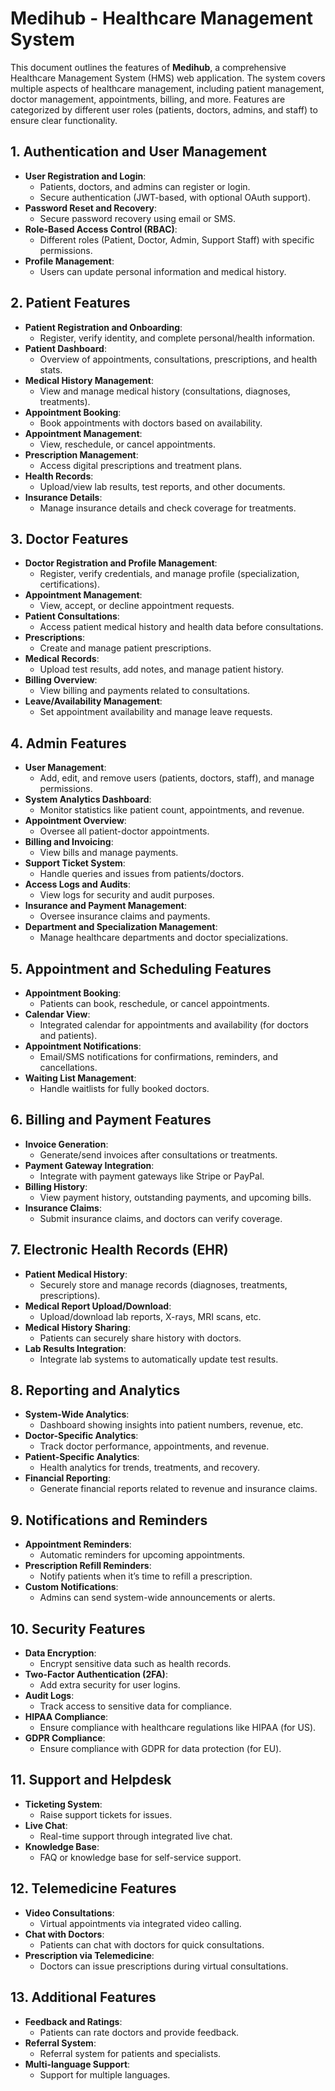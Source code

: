 # Medihub - Healthcare Management System

This document outlines the features of **Medihub**, a comprehensive Healthcare Management System (HMS) web application. The system covers multiple aspects of healthcare management, including patient management, doctor management, appointments, billing, and more. Features are categorized by different user roles (patients, doctors, admins, and staff) to ensure clear functionality.

## 1. Authentication and User Management

- **User Registration and Login**:
  - Patients, doctors, and admins can register or login.
  - Secure authentication (JWT-based, with optional OAuth support).
- **Password Reset and Recovery**:
  - Secure password recovery using email or SMS.
- **Role-Based Access Control (RBAC)**:
  - Different roles (Patient, Doctor, Admin, Support Staff) with specific permissions.
- **Profile Management**:
  - Users can update personal information and medical history.

## 2. Patient Features

- **Patient Registration and Onboarding**:
  - Register, verify identity, and complete personal/health information.
- **Patient Dashboard**:
  - Overview of appointments, consultations, prescriptions, and health stats.
- **Medical History Management**:
  - View and manage medical history (consultations, diagnoses, treatments).
- **Appointment Booking**:
  - Book appointments with doctors based on availability.
- **Appointment Management**:
  - View, reschedule, or cancel appointments.
- **Prescription Management**:
  - Access digital prescriptions and treatment plans.
- **Health Records**:
  - Upload/view lab results, test reports, and other documents.
- **Insurance Details**:
  - Manage insurance details and check coverage for treatments.

## 3. Doctor Features

- **Doctor Registration and Profile Management**:
  - Register, verify credentials, and manage profile (specialization, certifications).
- **Appointment Management**:
  - View, accept, or decline appointment requests.
- **Patient Consultations**:
  - Access patient medical history and health data before consultations.
- **Prescriptions**:
  - Create and manage patient prescriptions.
- **Medical Records**:
  - Upload test results, add notes, and manage patient history.
- **Billing Overview**:
  - View billing and payments related to consultations.
- **Leave/Availability Management**:
  - Set appointment availability and manage leave requests.

## 4. Admin Features

- **User Management**:
  - Add, edit, and remove users (patients, doctors, staff), and manage permissions.
- **System Analytics Dashboard**:
  - Monitor statistics like patient count, appointments, and revenue.
- **Appointment Overview**:
  - Oversee all patient-doctor appointments.
- **Billing and Invoicing**:
  - View bills and manage payments.
- **Support Ticket System**:
  - Handle queries and issues from patients/doctors.
- **Access Logs and Audits**:
  - View logs for security and audit purposes.
- **Insurance and Payment Management**:
  - Oversee insurance claims and payments.
- **Department and Specialization Management**:
  - Manage healthcare departments and doctor specializations.

## 5. Appointment and Scheduling Features

- **Appointment Booking**:
  - Patients can book, reschedule, or cancel appointments.
- **Calendar View**:
  - Integrated calendar for appointments and availability (for doctors and patients).
- **Appointment Notifications**:
  - Email/SMS notifications for confirmations, reminders, and cancellations.
- **Waiting List Management**:
  - Handle waitlists for fully booked doctors.

## 6. Billing and Payment Features

- **Invoice Generation**:
  - Generate/send invoices after consultations or treatments.
- **Payment Gateway Integration**:
  - Integrate with payment gateways like Stripe or PayPal.
- **Billing History**:
  - View payment history, outstanding payments, and upcoming bills.
- **Insurance Claims**:
  - Submit insurance claims, and doctors can verify coverage.

## 7. Electronic Health Records (EHR)

- **Patient Medical History**:
  - Securely store and manage records (diagnoses, treatments, prescriptions).
- **Medical Report Upload/Download**:
  - Upload/download lab reports, X-rays, MRI scans, etc.
- **Medical History Sharing**:
  - Patients can securely share history with doctors.
- **Lab Results Integration**:
  - Integrate lab systems to automatically update test results.

## 8. Reporting and Analytics

- **System-Wide Analytics**:
  - Dashboard showing insights into patient numbers, revenue, etc.
- **Doctor-Specific Analytics**:
  - Track doctor performance, appointments, and revenue.
- **Patient-Specific Analytics**:
  - Health analytics for trends, treatments, and recovery.
- **Financial Reporting**:
  - Generate financial reports related to revenue and insurance claims.

## 9. Notifications and Reminders

- **Appointment Reminders**:
  - Automatic reminders for upcoming appointments.
- **Prescription Refill Reminders**:
  - Notify patients when it’s time to refill a prescription.
- **Custom Notifications**:
  - Admins can send system-wide announcements or alerts.

## 10. Security Features

- **Data Encryption**:
  - Encrypt sensitive data such as health records.
- **Two-Factor Authentication (2FA)**:
  - Add extra security for user logins.
- **Audit Logs**:
  - Track access to sensitive data for compliance.
- **HIPAA Compliance**:
  - Ensure compliance with healthcare regulations like HIPAA (for US).
- **GDPR Compliance**:
  - Ensure compliance with GDPR for data protection (for EU).

## 11. Support and Helpdesk

- **Ticketing System**:
  - Raise support tickets for issues.
- **Live Chat**:
  - Real-time support through integrated live chat.
- **Knowledge Base**:
  - FAQ or knowledge base for self-service support.

## 12. Telemedicine Features

- **Video Consultations**:
  - Virtual appointments via integrated video calling.
- **Chat with Doctors**:
  - Patients can chat with doctors for quick consultations.
- **Prescription via Telemedicine**:
  - Doctors can issue prescriptions during virtual consultations.

## 13. Additional Features

- **Feedback and Ratings**:
  - Patients can rate doctors and provide feedback.
- **Referral System**:
  - Referral system for patients and specialists.
- **Multi-language Support**:
  - Support for multiple languages.
